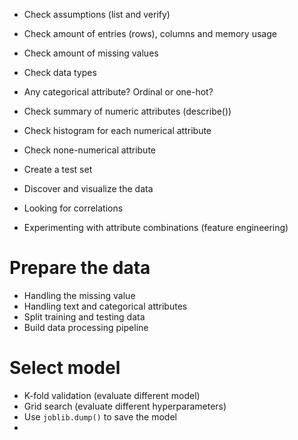 - Check assumptions (list and verify)
- Check amount of entries (rows), columns and memory usage
- Check amount of missing values
- Check data types
- Any categorical attribute? Ordinal or one-hot?
- Check summary of numeric attributes (describe())
- Check histogram for each numerical attribute
- Check none-numerical attribute

- Create a test set

- Discover and visualize the data

- Looking for correlations

- Experimenting with attribute combinations (feature engineering)

# Prepare the data
- Handling the missing value
- Handling text and categorical attributes
- Split training and testing data
- Build data processing pipeline

# Select model
- K-fold validation (evaluate different model)
- Grid search (evaluate different hyperparameters)
- Use `joblib.dump()` to save the model
- 